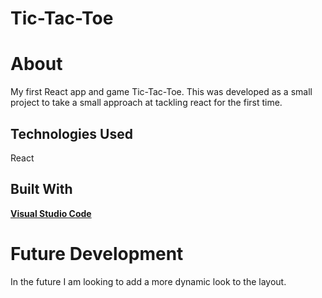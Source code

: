# Tic-Tac-Toe

# About
My first React app and game Tic-Tac-Toe. This was developed as a small project to take a small approach at tackling react for the first time.

## Technologies Used
React

## Built With
**[Visual Studio Code](https://code.visualstudio.com/)** 

# Future Development
In the future I am looking to add a more dynamic look to the layout.
